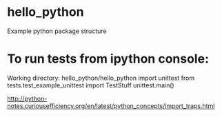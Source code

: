 # hello_python
Example python package structure


# To run tests from ipython console:
Working directory: hello_python/hello_python
import unittest
from tests.test_example_unittest import TestStuff
unittest.main()

http://python-notes.curiousefficiency.org/en/latest/python_concepts/import_traps.html
